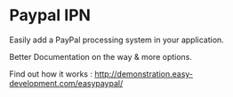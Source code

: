 Paypal IPN
==========

Easily add a PayPal processing system in your application.

Better Documentation on the way & more options.

Find out how it works : http://demonstration.easy-development.com/easypaypal/

